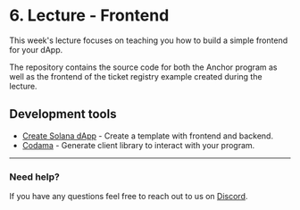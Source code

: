 # 6. Lecture - Frontend

This week's lecture focuses on teaching you how to build a simple frontend for your dApp.

The repository contains the source code for both the Anchor program as well as the frontend of the ticket registry example created during the lecture.

## Development tools

- [Create Solana dApp](https://github.com/solana-developers/create-solana-dapp) - Create a template with frontend and backend.
- [Codama](https://github.com/codama-idl/codama) - Generate client library to interact with your program.

-----

### Need help?
If you have any questions feel free to reach out to us on [Discord](https://discord.gg/z3JVuZyFnp).
